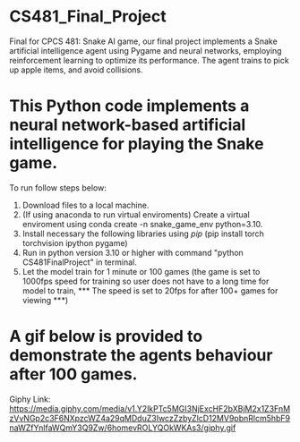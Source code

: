 # CS481_Final_Project
Final for CPCS 481: Snake AI game, our final project implements a Snake artificial intelligence agent using Pygame and neural networks, employing reinforcement learning to optimize its performance. The agent trains to pick up apple items, and avoid collisions.

# This Python code implements a neural network-based artificial intelligence for playing the Snake game.

To run follow steps below:

1. Download files to a local machine.
2. (If using anaconda to run virtual enviroments) Create a virtual enviroment using conda create -n snake_game_env python=3.10.
3. Install necessary the following libraries using *pip* (pip install torch torchvision ipython pygame)
4. Run in python version 3.10 or higher with command "python CS481FinalProject" in terminal.
5. Let the model train for 1 minute or 100 games (the game is set to 1000fps speed for training so user does not have to a long time for model to train, *** The speed is set to 20fps for after 100+ games for viewing ***)

# A gif below is provided to demonstrate the agents behaviour after 100 games.

Giphy Link:
https://media.giphy.com/media/v1.Y2lkPTc5MGI3NjExcHF2bXBjM2x1Z3FnMzVvNGp2c3F6NXpzcWZ4a29qMDduZ3IwczZzbyZlcD12MV9pbnRlcm5hbF9naWZfYnlfaWQmY3Q9Zw/6homevROLYQOkWKAs3/giphy.gif
